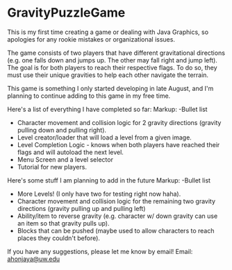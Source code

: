 # GravityPuzzleGame
This is my first time creating a game or dealing with Java Graphics, so apologies for any rookie mistakes or organizational issues. 

The game consists of two players that have different gravitational directions (e.g. one falls down and jumps up. The other may fall right and jump left). 
The goal is for both players to reach their respective flags. To do so, they must use their unique gravities to help each other navigate the terrain. 

This game is something I only started developing in late August, and I'm planning to continue adding to this game in my free time. 

Here's a list of everything I have completed so far: 
Markup: -Bullet list
- Character movement and collision logic for 2 gravity directions (gravity pulling down and pulling right). 
- Level creator/loader that will load a level from a given image.
- Level Completion Logic - knows when both players have reached their flags and will autoload the next level. 
- Menu Screen and a level selector
- Tutorial for new players.

Here's some stuff I am planning to add in the future
Markup: -Bullet list
- More Levels! (I only have two for testing right now haha). 
- Character movement and collision logic for the remaining two gravity directions (gravity pulling up and pulling left)
- Ability/item to reverse gravity (e.g. character w/ down gravity can use an item so that gravity pulls up).
- Blocks that can be pushed (maybe used to allow characters to reach places they couldn't before).


If you have any suggestions, please let me know by email! 
Email: ahonjaya@uw.edu
  



  
